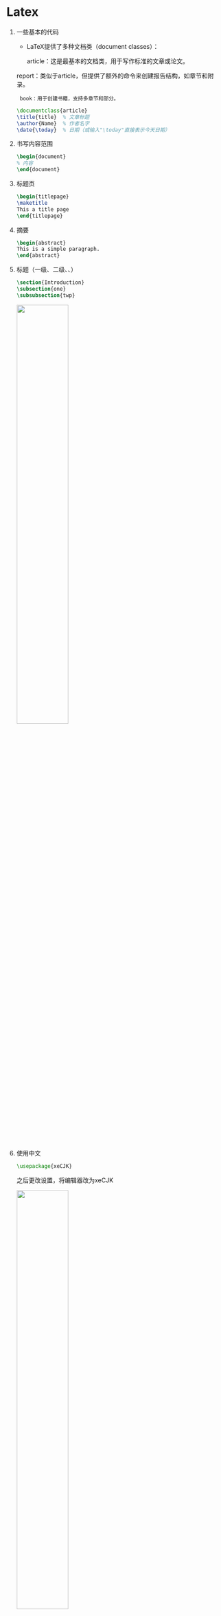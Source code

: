 # Latex

1. 一些基本的代码

    + LaTeX提供了多种文档类（document classes）：
    
        article：这是最基本的文档类，用于写作标准的文章或论文。
    
    report：类似于article，但提供了额外的命令来创建报告结构，如章节和附录。
    
        book：用于创建书籍，支持多章节和部分。
    
    ~~~latex
    \documentclass{article}
    \title{title}  % 文章标题
    \author{Name}  % 作者名字
    \date{\today}  % 日期（或输入"\today"直接表示今天日期）
    ~~~
    
2. 书写内容范围

    ~~~latex
    \begin{document}
    % 内容
    \end{document}
    ~~~

3. 标题页

    ~~~latex
    \begin{titlepage}
    \maketitle
    This a title page 
    \end{titlepage}
    ~~~

4. 摘要

    ~~~latex
    \begin{abstract}
    This is a simple paragraph.
    \end{abstract}
    ~~~

5. 标题（一级、二级、、）

    ~~~latex
    \section{Introduction}
    \subsection{one}
    \subsubsection{twp}
    ~~~

    <img src="eg.png" width=50%>

    

6. 使用中文

    ~~~latex
    \usepackage{xeCJK}
    ~~~

    之后更改设置，将编辑器改为xeCJK

    <img src="./use_chinese.png" width=50% height=50%>

7. 换行

    使用的是两个换行，一个不会换行的。还可以使用

    ~~~latex
    \par
    \\
    \newline
    \hfill \break
    ~~~

    在尾部来换行，但是这些都不会产生缩进。

    <img src="缩进.png">

8. 换页

    ~~~latex
    \newpage
    ~~~

9. 对齐

    ~~~latex
    \begin{center}
        center center
    \end{center}
    
    \begin{flushleft}
        left left left
    \end{flushleft}
    
    \begin{flushright}
        right right right
    \end{flushright}
    ~~~

    <img src="对齐.png">

    

10. 字体

    ~~~latex
    Hello world \par % 默认罗马字体
    \textbf{Hello world} \par % 粗体
    \underline{Hello world} \par % 下划线
    \textit{Hello world} \par % 斜体
    \textbf{\textit{Hello world}} \par % 嵌套粗体 + 斜体
    
    % 改变字体大小
    {\tiny Hello world} \par %  
    {\scriptsize Hello world} \par %
    {\footnotesize Hello world} \par % 
    {\small Hello world} \par %
    {\normalsize Hello world} \par %
    {\large Hello world} \par %
    {\Large Hello world} \par %
    {\Large Hello world} \par %
    {\huge Hello world} \par %
    {\Huge Hello world} \par %
    ~~~

    <img src="字体.png">

11. 插入图片

     ~~~latex
     \usepackage[export]{adjustbox} % 用来改变图片位置
     
     \begin{document}
     插入图片示例：
     
     \includegraphics{eg1}
     
     改变图片大小
     \includegraphics[width=3cm, height=4cm]{eg1}
     \includegraphics[scale=1.5, angle=0]{eg1}  % 图片的放缩比例和旋转
     
     改变图片位置
     
     
     \begin{center}
         \includegraphics[width=3cm, height=4cm]{eg1}
     \end{center}
     \includegraphics[width=3cm, height=4cm, right]{eg1}
     \includegraphics[width=3cm, height=4cm, left]{eg1}
     \includegraphics[width=3cm, height=4cm, center]{eg1}
     
      \end{document}
     ~~~

     <img src="pt.png">

     

     当图片数量多的时候，可以分为两个文件夹进行分类，然后和上面的方式一样直接使用图片名字，可以不使用后缀，它会从这两个文件中找出图片。

     ~~~latex
     \graphicspath{{./images1/}{./images2/}} % 设置两个图片文件夹的路径
     ~~~

12. 文字环绕图片

     ~~~latex
     \usepackage{wrapfig}
     \begin{wrapfigure}{r}{0.25\textwidth} %this figure will be at the right
         \centering
         \includegraphics[width=0.25\textwidth]{图片}
     \end{wrapfigure}
     ~~~

     "__{}__" 中的内容代表一个环境。

     "__r(l or c)__" 图片放置的位置

     "__0.25\textwidth__" 代表图片所占空间的宽度为页面宽度的25%。

     "__width=0.25\textwidth__" 代表图片宽度为页面宽度的25%。

13. 题注

     ~~~latex
     \usepackage{graphicx}
     \begin{figure}[h]
     \caption{题注内容}
     \centering
     \includegraphics[width=0.5\textwidth]{图片}
     \end{figure}
     ~~~

     其中caption在代码中的位置决定了题注的位置。

     __侧方题注__

     ~~~latex
     \usepackage[rightcaption]{sidecap}
     
     \usepackage{graphicx} %package to manage images
     \graphicspath{ {images/} }
     
     \begin{SCfigure}[0.5][h]
     \caption{题注}
     \includegraphics[width=0.6\textwidth]{图片}
     \end{SCfigure}
     ~~~

14. 表格

     __例子__

     ~~~latex
     \begin{center}
     \begin{tabular}{ c c c }
      cell1 & cell2 & cell3 \\
      cell4 & cell5 & cell6 \\
      cell7 & cell8 & cell9    
     \end{tabular}
     \end{center}
     ~~~

     `tabular`环境是LaTeX默认创建表格的环境。你需要对这个环境手动指定一个参数。`{c c c}`参数告诉LaTeX，表格将会有**三列**，每一列都是**居中**对齐（c: center）。

     <img src="easy_eg.png">

     __边界__

     ~~~latex
     \begin{center}
     \begin{tabular}{ |c|c|c| } 
      \hline
      cell1 & cell2 & cell3 \\ 
      cell4 & cell5 & cell6 \\ 
      cell7 & cell8 & cell9 \\ 
      \hline
     \end{tabular}
     \end{center}
     ~~~

     **{ |c|c|c| }**
     这个参数设定了表格中有三列，列旁都有一个竖直的分割线。每一个`c`都代表这一列中的内容是居中对齐的，你也可以使用`r`来向右对齐，或者`l`来向左对齐。

     **\hline**
     这个参数会在表格中插入水平的分割线。你可以多次使用这个命令。

     **cell1 & cell2 & cell3 \\**
     `&`符号分割了单元格之间的内容。`\\`代表着一行的结束。

     <img src="eg_line.png">

     __三线表__

     ~~~latex
     \documentclass{article}
     \usepackage{graphicx} % 用于\checkmark
     \usepackage{booktabs} % 用于更好的表格线条
     \usepackage{amsmath}   % 有时用于数学环境
     \usepackage{amssymb}
     \usepackage{geometry}
     \geometry{margin=2cm} % 设置所有边距为2厘米
     \begin{document}
     
     \begin{table}[t] % 假设文档是单栏的，使用table而不是table*
         \centering
         \caption{A comparison between UESTC, Xidian University and BUPT.}
         \label{tab:univ-compa}
         \begin{tabular}{lcccrrr}
         \toprule
             \textbf{University} & \textbf{Double-Top (A)} & \textbf{985} & \textbf{211} & \textbf{ARWU Ranking} & \textbf{QS Ranking} & \textbf{US News Ranking} \\ \midrule
             UESTC & \checkmark & \checkmark & \checkmark & 151-200 & 591-600 & 272 \\ 
             BUPT & & & \checkmark & 601-700 & 801-1000 & 760 \\
             Xidian University & & & \checkmark & 401-500 & - & 729 \\ % 使用"-"代替"n/a"
         \bottomrule
         \end{tabular}
     \end{table}
     
     \end{document}
     ~~~

     - `\label{tab:univ-compa}` 为表格创建了一个标签，可以在文档其他部分使用 `\ref{tab:univ-compa}` 来引用这个表格。

     - `\toprule`、`\midrule` 和 `\bottomrule` 来自 `booktabs` 宏包，它们提供了比默认 `\hline` 更优雅的表格线条。`\toprule` 在列标题之上绘制一条粗线，`\midrule` 在行之间绘制一条细线，`\bottomrule` 在表格底部绘制一条粗线。

     - \checkmark 指表格中的"对钩"。

         <img src="三线表.png">

         

         

